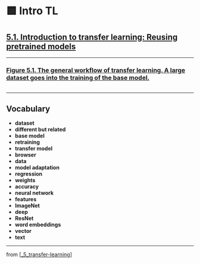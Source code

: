 # 🟦 Intro TL

## [**5.1.** Introduction to transfer learning: Reusing pretrained models](https://livebook.manning.com/book/deep-learning-with-javascript/chapter-5/)

---

### [**Figure 5.1.** The general workflow of transfer learning. A large dataset goes into the training of the base model.](https://livebook.manning.com/book/deep-learning-with-javascript/chapter-5/ch05fig01)

<img src="">

---

## **Vocabulary**

- **dataset**
- **different but related**
- **base model**
- **retraining**
- **transfer model**
- **browser**
- **data**
- **model adaptation**
- **regression**
- **weights**
- **accuracy**
- **neural network**
- **features**
- **ImageNet**
- **deep**
- **ResNet**
- **word embeddings**
- **vector**
- **text**

---

from [[_5_transfer-learning]]

[//begin]: # "Autogenerated link references for markdown compatibility"
[_5_transfer-learning]: ../_5_transfer-learning.md "🟦 TRANSFER LEARNING"
[//end]: # "Autogenerated link references"
